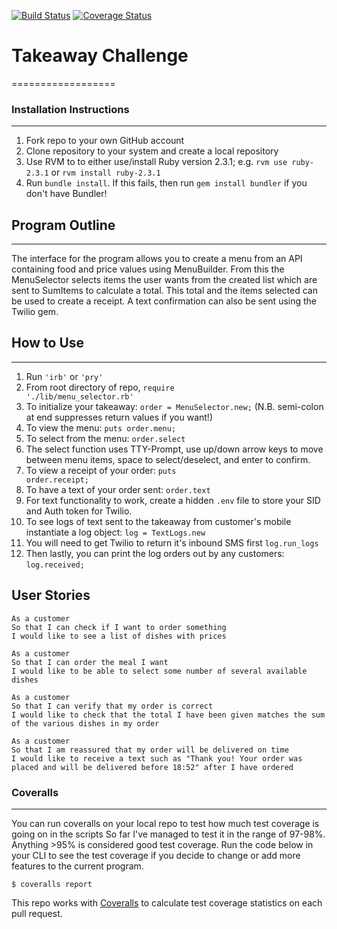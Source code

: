 [![Build Status](https://travis-ci.org/Alex-Swann/takeaway-challenge.svg?branch=master)](https://travis-ci.org/Alex-Swann/takeaway-challenge)          [![Coverage Status](https://coveralls.io/repos/github/Alex-Swann/takeaway-challenge/badge.svg?branch=master)](https://coveralls.io/github/Alex-Swann/takeaway-challenge?branch=master)



# Takeaway Challenge
==================

### Installation Instructions
-------
<ol>
<li>Fork repo to your own GitHub account</li>
<li>Clone repository to your system and create a local repository</li>
<li>Use RVM to to either use/install Ruby version 2.3.1; e.g. <code>rvm use ruby-2.3.1</code> or <code>rvm install ruby-2.3.1</code> </li>
<li>Run <code>bundle install</code>. If this fails, then run <code>gem install bundler</code> if you don't have Bundler!</li>
</ol>

## Program Outline
-------
The interface for the program allows you to create a menu from an API containing food and price values using MenuBuilder. From this the MenuSelector selects items the user wants from the created list which are sent to SumItems to calculate a total. This total and the items selected can be used to create a receipt. A text confirmation can also be sent using the Twilio gem.

## How to Use
-------
1. Run <code>'irb'</code> or <code>'pry'</code>
2. From root directory of repo, <code>require './lib/menu_selector.rb'</code>
3. To initialize your takeaway: <code>order = MenuSelector.new;</code> (N.B. semi-colon at end suppresses return values if you want!)
4. To view the menu: <code>puts order.menu;</code>
5. To select from the menu: <code>order.select</code>
6. The select function uses TTY-Prompt, use up/down arrow keys to move between menu items, space to select/deselect, and enter to confirm.
7. To view a receipt of your order: <code>puts order.receipt;</code>
8. To have a text of your order sent: <code>order.text</code>
9. For text functionality to work, create a hidden <code>.env</code> file to store your SID and Auth token for Twilio.
10. To see logs of text sent to the takeaway from customer's mobile instantiate a log object: <code>log = TextLogs.new</code>
11. You will need to get Twilio to return it's inbound SMS first <code>log.run_logs</code>
12. Then lastly, you can print the log orders out by any customers: <code>log.received;</code>

## User Stories
```
As a customer
So that I can check if I want to order something
I would like to see a list of dishes with prices

As a customer
So that I can order the meal I want
I would like to be able to select some number of several available dishes

As a customer
So that I can verify that my order is correct
I would like to check that the total I have been given matches the sum of the various dishes in my order

As a customer
So that I am reassured that my order will be delivered on time
I would like to receive a text such as "Thank you! Your order was placed and will be delivered before 18:52" after I have ordered
```

### Coveralls
-------
You can run coveralls on your local repo to test how much test coverage is going on in the scripts So far I've managed to test it in the range of 97-98%. Anything >95% is considered good test coverage. Run the code below in your CLI to see the test coverage if you decide to change or add more features to the current program.

```
$ coveralls report
```

This repo works with [Coveralls](https://coveralls.io/) to calculate test coverage statistics on each pull request.


